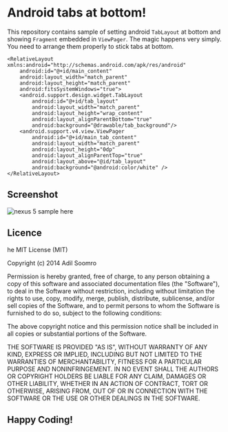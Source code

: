 Android tabs at bottom!
===================


This repository contains sample of setting android  `TabLayout` at bottom and showing `Fragment` embedded in `ViewPager`. The magic happens very simply. You need to arrange them properly to stick tabs at bottom.

    <RelativeLayout xmlns:android="http://schemas.android.com/apk/res/android"
        android:id="@+id/main_content"
        android:layout_width="match_parent"
        android:layout_height="match_parent"
        android:fitsSystemWindows="true">
        <android.support.design.widget.TabLayout
            android:id="@+id/tab_layout"
            android:layout_width="match_parent"
            android:layout_height="wrap_content"
            android:layout_alignParentBottom="true"
            android:background="@drawable/tab_background"/>
        <android.support.v4.view.ViewPager
            android:id="@+id/main_tab_content"
            android:layout_width="match_parent"
            android:layout_height="0dp"
            android:layout_alignParentTop="true"
            android:layout_above="@id/tab_layout"
            android:background="@android:color/white" />
    </RelativeLayout>

Screenshot
----------


![nexus 5 sample here](https://raw.githubusercontent.com/AdilSoomro/Iphone-Tab-in-Android/master/screenshot.png)



Licence
----------
he MIT License (MIT)

Copyright (c) 2014 Adil Soomro

Permission is hereby granted, free of charge, to any person obtaining a copy
of this software and associated documentation files (the "Software"), to deal
in the Software without restriction, including without limitation the rights
to use, copy, modify, merge, publish, distribute, sublicense, and/or sell
copies of the Software, and to permit persons to whom the Software is
furnished to do so, subject to the following conditions:

The above copyright notice and this permission notice shall be included in all
copies or substantial portions of the Software.

THE SOFTWARE IS PROVIDED "AS IS", WITHOUT WARRANTY OF ANY KIND, EXPRESS OR
IMPLIED, INCLUDING BUT NOT LIMITED TO THE WARRANTIES OF MERCHANTABILITY,
FITNESS FOR A PARTICULAR PURPOSE AND NONINFRINGEMENT. IN NO EVENT SHALL THE
AUTHORS OR COPYRIGHT HOLDERS BE LIABLE FOR ANY CLAIM, DAMAGES OR OTHER
LIABILITY, WHETHER IN AN ACTION OF CONTRACT, TORT OR OTHERWISE, ARISING FROM,
OUT OF OR IN CONNECTION WITH THE SOFTWARE OR THE USE OR OTHER DEALINGS IN THE
SOFTWARE.

Happy Coding!
----------
